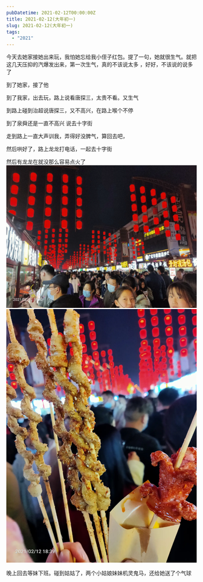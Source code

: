 ```yaml
---
pubDatetime: 2021-02-12T00:00:00Z
title: 2021-02-12(大年初一)
slug: 2021-02-12(大年初一)
tags:
  - "2021"
---
```


今天去她家接她出来玩，我怕她忘给我小侄子红包。提了一句，她就很生气。就把这几天压抑的汽爆发出来，第一次生气，真的不该说太多
，好好，不该说的说多了

到了她家，接了他

到了我家，出去玩，路上说看唐探三，太贵不看。又生气

到路上碰到治超说唐探三，又不高兴，在路上喉个不停

到了泉舜还是一直不高兴
说去十字街

走到路上一直大声训我，弄得好没脾气，算回去吧，

然后哄好了，路上龙龙打电话，一起去十字街

然后有龙龙在就没那么容易点火了
![](../../img/6904315-87b022f2488f39a4.jpg)
![](../../img/6904315-2bd1a69b698cecd3.jpg)

晚上回去等妹下班。碰到姑姑了，两个小姑娘妹妹机灵鬼马，还给她送了个气球

